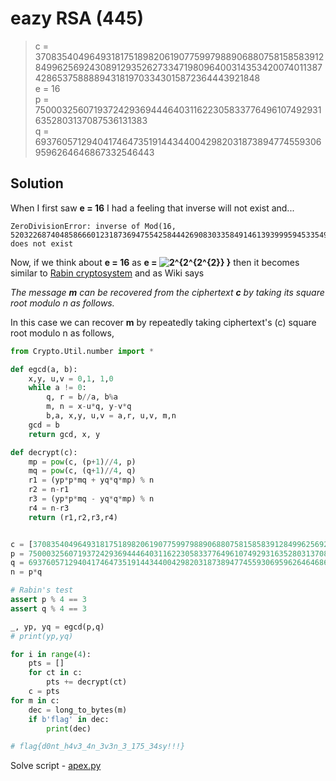 # eazy RSA (445)
> c = 3708354049649318175189820619077599798890688075815858391284996256924308912935262733471980964003143534200740113874286537588889431819703343015872364443921848 <br>
> e = 16 <br>
> p = 75000325607193724293694446403116223058337764961074929316352803137087536131383 <br>
> q = 69376057129404174647351914434400429820318738947745593069596264646867332546443 <br>

## Solution
When I first saw **e = 16** I had a feeling that inverse will not exist and...
```sage
ZeroDivisionError: inverse of Mod(16, 5203226874048586660123187369475542584442690830335849146139399959453354953924976900388993415470710574187687844214029203747760116730703556445063231528642844) does not exist
```
Now, if we think about **e = 16** as **e = <img src="https://latex.codecogs.com/gif.latex?2^{2^{2^{2}}&space;}" title="2^{2^{2^{2}} }" />**
then it becomes similar to [Rabin cryptosystem](https://en.wikipedia.org/wiki/Rabin_cryptosystem) and as Wiki says

*The message **m** can be recovered from the ciphertext **c** by taking its square root modulo n as follows.*

In this case we can recover **m** by repeatedly taking ciphertext's (c) square root modulo n as follows,

```py
from Crypto.Util.number import *

def egcd(a, b):
    x,y, u,v = 0,1, 1,0
    while a != 0:
        q, r = b//a, b%a
        m, n = x-u*q, y-v*q
        b,a, x,y, u,v = a,r, u,v, m,n
    gcd = b
    return gcd, x, y

def decrypt(c):
    mp = pow(c, (p+1)//4, p)
    mq = pow(c, (q+1)//4, q)
    r1 = (yp*p*mq + yq*q*mp) % n
    r2 = n-r1 
    r3 = (yp*p*mq - yq*q*mp) % n
    r4 = n-r3
    return (r1,r2,r3,r4)


c = [3708354049649318175189820619077599798890688075815858391284996256924308912935262733471980964003143534200740113874286537588889431819703343015872364443921848]
p = 75000325607193724293694446403116223058337764961074929316352803137087536131383
q = 69376057129404174647351914434400429820318738947745593069596264646867332546443
n = p*q

# Rabin's test
assert p % 4 == 3
assert q % 4 == 3

_, yp, yq = egcd(p,q)
# print(yp,yq)

for i in range(4):
    pts = []
    for ct in c:
        pts += decrypt(ct)
    c = pts
for m in c:
    dec = long_to_bytes(m)
    if b'flag' in dec:
        print(dec)

# flag{d0nt_h4v3_4n_3v3n_3_175_34sy!!!}
```

Solve script - [apex.py](apex.py)
